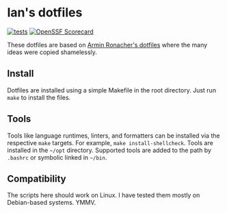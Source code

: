 # Ian's dotfiles

[![tests](https://github.com/ianlewis/dotfiles/actions/workflows/pre-submit.units.yml/badge.svg)](https://github.com/ianlewis/dotfiles/actions/workflows/pre-submit.units.yml) [![OpenSSF Scorecard](https://api.securityscorecards.dev/projects/github.com/ianlewis/dotfiles/badge)](https://api.securityscorecards.dev/projects/github.com/ianlewis/dotfiles)

These dotfiles are based on [Armin Ronacher's dotfiles](https://github.com/mitsuhiko/dotfiles)
where the many ideas were copied shamelessly.

## Install

Dotfiles are installed using a simple Makefile in the root directory. Just run
`make` to install the files.

## Tools

Tools like language runtimes, linters, and formatters can be installed via the
respective `make` targets. For example, `make install-shellcheck`. Tools are
installed in the `~/opt` directory. Supported tools are added to the path by
`.bashrc` or symbolic linked in `~/bin`.

## Compatibility

The scripts here should work on Linux. I have tested them mostly on
Debian-based systems. YMMV.
